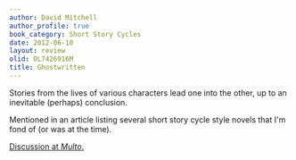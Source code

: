 ```yaml
---
author: David Mitchell
author_profile: true
book_category: Short Story Cycles
date: 2012-06-10
layout: review
olid: OL7426916M
title: Ghostwritten
---
```


Stories from the lives of various characters lead one into the other, up to an inevitable (perhaps) conclusion. 

Mentioned in an article listing several short story cycle style novels that I'm fond of (or was at the time).



[Discussion at *Multo*.](https://multoghost.wordpress.com/2012/06/10/stories-for-the-short-attention-span/)